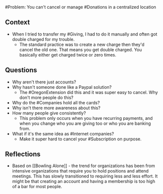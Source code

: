 #Problem: You can't cancel or manage #Donations in a centralized location

## Context
- When I tried to transfer my #Giving, I had to do it manually and often got double charged for my trouble.
	- The standard practice was to create a new charge then they'd cancel the old one. That means you get double charged. You basically either get charged twice or zero times.

## Questions
- Why aren't there just accounts? 
- Why hasn't someone done like a Paypal solution?
	- The #OregonExtension did this and it was super easy to cancel. Why don't more people do this?
- Why do the #Companies hold all the cards? 
- Why isn't there more awareness about this?
- How many people give consistently?
	- This problem only occurs when you have recurring payments, and when you change who you are giving too or who you are banking from.
- What if it's the same idea as #Internet companies?
	- Make it super hard to cancel your #Subscription on purpose. 

## Reflections
- Based on [[Bowling Alone]] - the trend for organizations has been from intensive organizations that require you to hold positions and attend meetings. This has slowly transitioned to requiring less and less effort. It might be that creating an account and having a membership is too high of a bar for most people. 